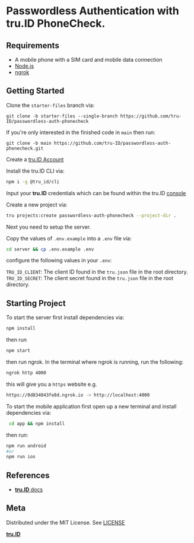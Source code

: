 # Passwordless Authentication with **tru.ID** PhoneCheck.

## Requirements

- A mobile phone with a SIM card and mobile data connection
- [Node.js](https://nodejs.org)
- [ngrok](https://ngrok.com/)

## Getting Started

Clone the `starter-files` branch via:

```
git clone -b starter-files --single-branch https://github.com/tru-ID/passwordless-auth-phonecheck
```

If you're only interested in the finished code in `main` then run:

```
git clone -b main https://github.com/tru-ID/passwordless-auth-phonecheck.git
```

Create a [tru.ID Account](https://tru.id)

Install the tru.ID CLI via:

```bash
npm i -g @tru_id/cli

```

Input your **tru.ID** credentials which can be found within the tru.ID [console](https://developer.tru.id/console)

Create a new project via:

```bash
tru projects:create passwordless-auth-phonecheck --project-dir .
```

Next you need to setup the server.

Copy the values of `.env.example` into a `.env` file via:

```bash
cd server && cp .env.example .env
```

configure the following values in your `.env`:

`TRU_ID_CLIENT`: The client ID found in the `tru.json` file in the root directory.
`TRU_ID_SECRET`: The client secret found in the `tru.json` file in the root directory.

## Starting Project

To start the server first install dependencies via:

```bash
npm install
```

then run

```bash
npm start
```

then run ngrok. In the terminal where ngrok is running, run the following:

```bash
ngrok http 4000
```

this will give you a `https` website e.g.

```bash
https://0d834043fe8d.ngrok.io -> http://localhost:4000
```

To start the mobile application first open up a new terminal and install dependencies via:

```bash
 cd app && npm install
```

then run:

```bash
npm run android
#or
npm run ios
```


## References

- [**tru.ID** docs](https://developer.tru.id/docs)

## Meta

Distributed under the MIT License. See [LICENSE](https://github.com/tru-ID/passwordless-auth-web/blob/main/LICENSE.md)

[**tru.ID**](https://tru.id)
